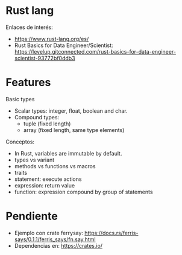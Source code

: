 
# Rust lang

Enlaces de interés:
* https://www.rust-lang.org/es/
* Rust Basics for Data Engineer/Scientist: https://levelup.gitconnected.com/rust-basics-for-data-engineer-scientist-93772bf0ddb3

# Features

Basic types
* Scalar types: integer, float, boolean and char.
* Compound types:
    * tuple (fixed length)
    * array (fixed length, same type elements)

Conceptos:
* In Rust, variables are immutable by default.
* types vs variant
* methods vs functions vs macros
* traits
* statement: execute actions
* expression: return value
* function: expression compound by group of statements

# Pendiente

* Ejemplo con crate ferrysay: https://docs.rs/ferris-says/0.1.1/ferris_says/fn.say.html
* Dependencias en: https://crates.io/
